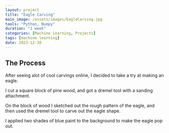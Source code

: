 ```yaml
---
layout: project
title: "Eagle Carving"
main_image: /assets/images/EagleCarving.jpg
tools: "Python, Numpy"
duration: "1 week"
categories: [Machine Learning, Projects]
tags: [machine learning]
date: 2023-12-30
---
```


## The Process

After seeing alot of cool carvings online, I decided to take a try at making an eagle.

I cut a square block of pine wood, and got a dremel tool with a sanding attachment.

On the block of wood I sketched out the rough pattern of the eagle, and then used the dremel tool to carve out the eagle shape.

I applied two shades of blue paint to the background to make the eagle pop out.
